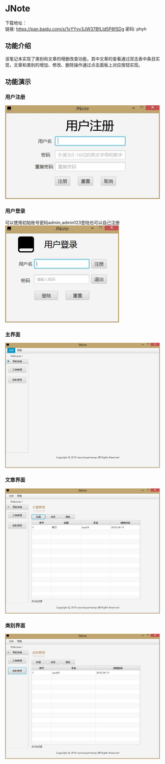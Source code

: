 # JNote  
下载地址：  
链接: https://pan.baidu.com/s/1xYYvv3JW37BfLId5P8fSDg 密码: phyh  

## 功能介绍  
  该笔记本实现了类别和文章的增删改查功能，其中文章的查看通过双击表中条目实现，文章和类别的增加、修改、删除操作通过点击面板上对应按钮实现。  

## 功能演示  

### 用户注册  
![用户注册](https://github.com/JasonSupertramp/JNote-Notebook/blob/master/src/screenshot/%E7%94%A8%E6%88%B7%E6%B3%A8%E5%86%8C.jpg)
### 用户登录  
  可以使用初始账号密码admin,admin123登陆也可以自己注册
![用户登录](https://github.com/JasonSupertramp/JNote-Notebook/blob/master/src/screenshot/%E7%94%A8%E6%88%B7%E7%99%BB%E5%BD%95.jpg)
### 主界面  
![主界面](https://github.com/JasonSupertramp/JNote-Notebook/blob/master/src/screenshot/%E4%B8%BB%E7%95%8C%E9%9D%A2.jpg)
### 文章界面  
![文章界面](https://github.com/JasonSupertramp/JNote-Notebook/blob/master/src/screenshot/%E6%96%87%E7%AB%A0%E7%95%8C%E9%9D%A2.jpg)
### 类别界面  
![类别界面](https://github.com/JasonSupertramp/JNote-Notebook/blob/master/src/screenshot/%E7%B1%BB%E5%88%AB%E7%95%8C%E9%9D%A2.jpg)


